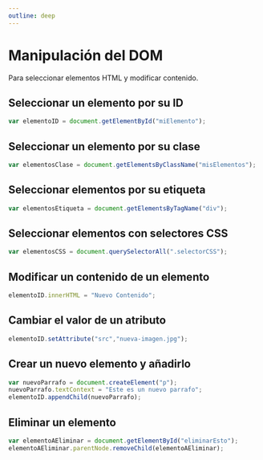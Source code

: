 ```yaml
---
outline: deep
---
```


# Manipulación del DOM

Para seleccionar elementos HTML y modificar contenido.

## Seleccionar un elemento por su ID
```js
var elementoID = document.getElementById("miElemento");
```


## Seleccionar un elemento por su clase
```js
var elementosClase = document.getElementsByClassName("misElementos");
```


## Seleccionar elementos por su etiqueta
```js
var elementosEtiqueta = document.getElementsByTagName("div");
```


## Seleccionar elementos con selectores CSS
```js
var elementosCSS = document.querySelectorAll(".selectorCSS");
```


## Modificar un contenido de un elemento
```js
elementoID.innerHTML = "Nuevo Contenido";
```


## Cambiar el valor de un atributo
```js
elementoID.setAttribute("src","nueva-imagen.jpg");
```


## Crear un nuevo elemento y añadirlo
```js
var nuevoParrafo = document.createElement("p");
nuevoParrafo.textContext = "Este es un nuevo parrafo";
elementoID.appendChild(nuevoParrafo);
```


## Eliminar un elemento
```js
var elementoAEliminar = document.getElementById("eliminarEsto");
elementoAEliminar.parentNode.removeChild(elementoAEliminar);
```
